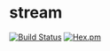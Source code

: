 # stream

[![Build Status](https://travis-ci.org/relayr/erl-stream.svg?branch=master)](https://travis-ci.org/relayr/erl-stream) [![Hex.pm](https://img.shields.io/badge/hex-1.0.8-aa66cc.svg)](http://hex.pdmbuilds.proximetry.com/packages/stream/1.0.8)
